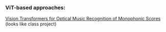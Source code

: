 ### ViT-based approaches:

[Vision Transformers for Optical Music Recognition of Monophonic Scores](https://nam02.safelinks.protection.outlook.com/?url=https%3A%2F%2Fcs231n.stanford.edu%2F2024%2Fpapers%2Fvision-transformers-for-optical-music-recognition-of-monophonic-.pdf&data=05%7C02%7Cychen17%40stevens.edu%7C3bbb96ebd55d4aecd5f608dd2fffe190%7C8d1a69ec03b54345ae21dad112f5fb4f%7C0%7C0%7C638719498237750553%7CUnknown%7CTWFpbGZsb3d8eyJFbXB0eU1hcGkiOnRydWUsIlYiOiIwLjAuMDAwMCIsIlAiOiJXaW4zMiIsIkFOIjoiTWFpbCIsIldUIjoyfQ%3D%3D%7C0%7C%7C%7C&sdata=bxqPuphO%2B9Vy5gmu5qrrae5%2B8zlIqoY67c4AX%2Be%2FGfk%3D&reserved=0 "Original URL: https://cs231n.stanford.edu/2024/papers/vision-transformers-for-optical-music-recognition-of-monophonic-.pdf. Click or tap if you trust this link.") (looks like class project)
